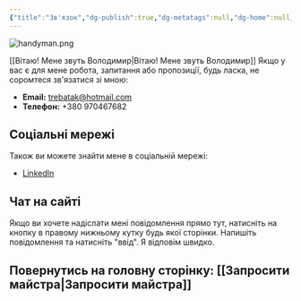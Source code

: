 ```yaml
---
{"title":"Зв'язок","dg-publish":true,"dg-metatags":null,"dg-home":null,"permalink":"/zv-yazok/","dgPassFrontmatter":true,"noteIcon":""}
---
```



![handyman.png](/img/user/handyman.png)

[[Вітаю! Мене звуть Володимир\|Вітаю! Мене звуть Володимир]] Якщо у вас є  для мене робота, запитання або пропозиції, будь ласка, не соромтеся зв'язатися зі мною:

- **Email:** trebatak@hotmail.com
- **Телефон:** +380 970467682

## Соціальні мережі

Також ви можете знайти мене в соціальній мережі:

- [LinkedIn ](https://www.linkedin.com/in/kroschu1/)

## Чат на сайті

Якщо ви хочете надіслати мені повідомлення прямо тут, натисніть на кнопку в правому нижньому кутку будь якої сторінки. Напишіть повідомлення та натисніть "ввід". Я відповім швидко.

 ## Повернутись на головну сторінку: [[Запросити майстра\|Запросити майстра]]